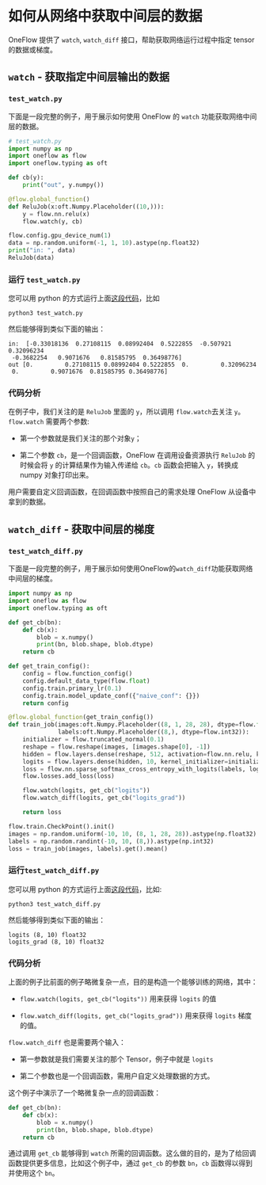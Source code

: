 # 如何从网络中获取中间层的数据

OneFlow 提供了 `watch`, `watch_diff` 接口，帮助获取网络运行过程中指定 tensor 的数据或梯度。

## `watch` - 获取指定中间层输出的数据
### `test_watch.py`
下面是一段完整的例子，用于展示如何使用 OneFlow 的 `watch` 功能获取网络中间层的数据。
```python
# test_watch.py
import numpy as np
import oneflow as flow
import oneflow.typing as oft

def cb(y):
    print("out", y.numpy())

@flow.global_function()
def ReluJob(x:oft.Numpy.Placeholder((10,))):
    y = flow.nn.relu(x)
    flow.watch(y, cb)

flow.config.gpu_device_num(1)
data = np.random.uniform(-1, 1, 10).astype(np.float32)
print("in: ", data)
ReluJob(data)
```
### 运行 `test_watch.py`
您可以用 python 的方式运行上面[这段代码](../code/extended_topics/test_watch.py)，比如
```
python3 test_watch.py
```
然后能够得到类似下面的输出：
```
in:  [-0.33018136  0.27108115  0.08992404  0.5222855  -0.507921    0.32096234
 -0.3682254   0.9071676   0.81585795  0.36498776]
out [0.         0.27108115 0.08992404 0.5222855  0.         0.32096234
 0.         0.9071676  0.81585795 0.36498776]
```

### 代码分析
在例子中，我们关注的是 `ReluJob` 里面的 `y`，所以调用 `flow.watch`去关注 `y`。`flow.watch` 需要两个参数:

- 第一个参数就是我们关注的那个对象`y`；

- 第二个参数 `cb`，是一个回调函数，OneFlow 在调用设备资源执行 `ReluJob` 的时候会将 `y` 的计算结果作为输入传递给 `cb`。`cb` 函数会把输入 `y`，转换成 numpy 对象打印出来。

用户需要自定义回调函数，在回调函数中按照自己的需求处理 OneFlow 从设备中拿到的数据。

## `watch_diff` - 获取中间层的梯度
### `test_watch_diff.py`
下面是一段完整的例子，用于展示如何使用OneFlow的`watch_diff`功能获取网络中间层的梯度。
```python
import numpy as np
import oneflow as flow
import oneflow.typing as oft

def get_cb(bn):
    def cb(x):
        blob = x.numpy()
        print(bn, blob.shape, blob.dtype)
    return cb

def get_train_config():
    config = flow.function_config()
    config.default_data_type(flow.float)
    config.train.primary_lr(0.1)
    config.train.model_update_conf({"naive_conf": {}})
    return config

@flow.global_function(get_train_config())
def train_job(images:oft.Numpy.Placeholder((8, 1, 28, 28), dtype=flow.float),
              labels:oft.Numpy.Placeholder((8,), dtype=flow.int32)):
    initializer = flow.truncated_normal(0.1)
    reshape = flow.reshape(images, [images.shape[0], -1])
    hidden = flow.layers.dense(reshape, 512, activation=flow.nn.relu, kernel_initializer=initializer)
    logits = flow.layers.dense(hidden, 10, kernel_initializer=initializer)
    loss = flow.nn.sparse_softmax_cross_entropy_with_logits(labels, logits)
    flow.losses.add_loss(loss)

    flow.watch(logits, get_cb("logits"))
    flow.watch_diff(logits, get_cb("logits_grad"))

    return loss

flow.train.CheckPoint().init()
images = np.random.uniform(-10, 10, (8, 1, 28, 28)).astype(np.float32)
labels = np.random.randint(-10, 10, (8,)).astype(np.int32)
loss = train_job(images, labels).get().mean()
```
### 运行`test_watch_diff.py`
您可以用 python 的方式运行上面[这段代码](../code/extended_topics/test_watch_diff.py)，比如:
```
python3 test_watch_diff.py
```
然后能够得到类似下面的输出：
```
logits (8, 10) float32
logits_grad (8, 10) float32
```
### 代码分析
上面的例子比前面的例子略微复杂一点，目的是构造一个能够训练的网络，其中：

- `flow.watch(logits, get_cb("logits"))` 用来获得 `logits` 的值

- `flow.watch_diff(logits, get_cb("logits_grad"))` 用来获得 `logits` 梯度的值。

`flow.watch_diff` 也是需要两个输入：

- 第一参数就是我们需要关注的那个 Tensor，例子中就是 `logits`

- 第二个参数也是一个回调函数，需用户自定义处理数据的方式。

这个例子中演示了一个略微复杂一点的回调函数：
```python
def get_cb(bn):
    def cb(x):
        blob = x.numpy()
        print(bn, blob.shape, blob.dtype)
    return cb
```
通过调用 `get_cb` 能够得到 `watch` 所需的回调函数。这么做的目的，是为了给回调函数提供更多信息，比如这个例子中，通过 `get_cb` 的参数 `bn`，`cb` 函数得以得到并使用这个 `bn`。
